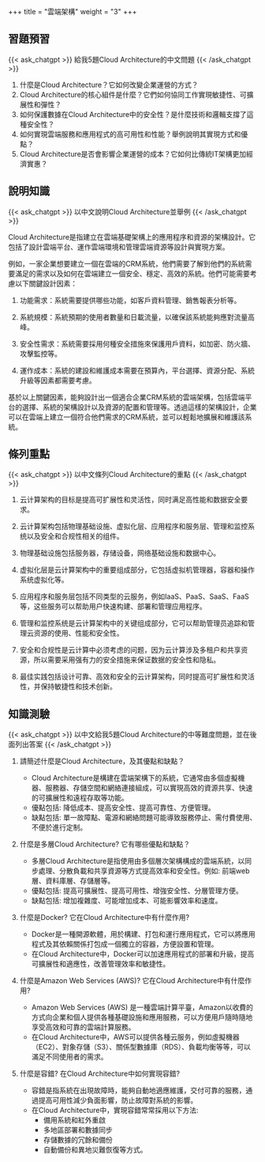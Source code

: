 +++
title = "雲端架構"
weight = "3"
+++
## 習題預習
{{< ask_chatgpt >}}
給我5題Cloud Architecture的中文問題
{{< /ask_chatgpt >}}

1. 什麼是Cloud Architecture？它如何改變企業運營的方式？
2. Cloud Architecture的核心組件是什麼？它們如何協同工作實現敏捷性、可擴展性和彈性？
3. 如何保護數據在Cloud Architecture中的安全性？是什麼技術和邏輯支撐了這種安全性？
4. 如何實現雲端服務和應用程式的高可用性和性能？舉例說明其實現方式和優點？
5. Cloud Architecture是否會影響企業運營的成本？它如何比傳統IT架構更加經濟實惠？   

## 說明知識
{{< ask_chatgpt >}}
以中文說明Cloud Architecture並舉例
{{< /ask_chatgpt >}}

Cloud Architecture是指建立在雲端基礎架構上的應用程序和資源的架構設計。它包括了設計雲端平台、運作雲端環境和管理雲端資源等設計與實現方案。

例如，一家企業想要建立一個在雲端的CRM系統，他們需要了解到他們的系統需要滿足的需求以及如何在雲端建立一個安全、穩定、高效的系統。他們可能需要考慮以下關鍵設計因素：

1. 功能需求：系統需要提供哪些功能，如客戶資料管理、銷售報表分析等。

2. 系統規模：系統預期的使用者數量和日載流量，以確保該系統能夠應對流量高峰。

3. 安全性需求：系統需要採用何種安全措施來保護用戶資料，如加密、防火牆、攻擊監控等。

4. 運作成本：系統的建設和維護成本需要在預算內，平台選擇、資源分配、系統升級等因素都需要考慮。

基於以上關鍵因素，能夠設計出一個適合企業CRM系統的雲端架構，包括雲端平台的選擇、系統的架構設計以及資源的配置和管理等。透過這樣的架構設計，企業可以在雲端上建立一個符合他們需求的CRM系統，並可以輕鬆地擴展和維護該系統。   

## 條列重點
{{< ask_chatgpt >}}
以中文條列Cloud Architecture的重點
{{< /ask_chatgpt >}}

1. 云计算架构的目标是提高可扩展性和灵活性，同时满足高性能和数据安全要求。

2. 云计算架构包括物理基础设施、虚拟化层、应用程序和服务层、管理和监控系统以及安全和合规性相关的组件。

3. 物理基础设施包括服务器，存储设备，网络基础设施和数据中心。

4. 虚拟化层是云计算架构中的重要组成部分，它包括虚拟机管理器，容器和操作系统虚拟化等。

5. 应用程序和服务层包括不同类型的云服务，例如IaaS、PaaS、SaaS、FaaS等，这些服务可以帮助用户快速构建、部署和管理应用程序。

6. 管理和监控系统是云计算架构中的关键组成部分，它可以帮助管理员追踪和管理云资源的使用、性能和安全性。

7. 安全和合规性是云计算中必须考虑的问题，因为云计算涉及多租户和共享资源，所以需要采用强有力的安全措施来保证数据的安全性和隐私。

8. 最佳实践包括设计可靠、高效和安全的云计算架构，同时提高可扩展性和灵活性，并保持敏捷性和技术创新。   

## 知識測驗
{{< ask_chatgpt >}}
以中文給我5題Cloud Architecture的中等難度問題，並在後面列出答案
{{< /ask_chatgpt >}}

1. 請簡述什麼是Cloud Architecture，及其優點和缺點？
    - Cloud Architecture是構建在雲端架構下的系統，它通常由多個虛擬機器、服務器、存儲空間和網絡連接組成，可以實現高效的資源共享、快速的可擴展性和遠程存取等功能。
    - 優點包括: 降低成本、提高安全性、提高可靠性、方便管理。
    - 缺點包括: 單一故障點、電源和網絡問題可能導致服務停止、需付費使用、不便於進行定制。

2. 什麼是多層Cloud Architecture? 它有哪些優點和缺點？
    - 多層Cloud Architecture是指使用由多個層次架構構成的雲端系統，以同步處理、分散負載和共享資源等方式提高效率和安全性。例如: 前端web層、資料庫層、存儲層等。
    - 優點包括: 提高可擴展性、提高可用性、增強安全性、分層管理方便。
    - 缺點包括: 增加複雜度、可能增加成本、可能影響效率和速度。

3. 什麼是Docker? 它在Cloud Architecture中有什麼作用?
    - Docker是一種開源軟體，用於構建、打包和運行應用程式，它可以將應用程式及其依賴關係打包成一個獨立的容器，方便設置和管理。
    - 在Cloud Architecture中，Docker可以加速應用程式的部署和升級，提高可擴展性和適應性，改善管理效率和敏捷性。

4. 什麼是Amazon Web Services (AWS)? 它在Cloud Architecture中有什麼作用?
    - Amazon Web Services (AWS) 是一種雲端計算平臺，Amazon以收費的方式向企業和個人提供各種基礎設施和應用服務，可以方便用戶隨時隨地享受高效和可靠的雲端計算服務。
    - 在Cloud Architecture中，AWS可以提供各種云服务，例如虛擬機器（EC2）、對象存儲（S3）、關係型數據庫（RDS）、負載均衡等等，可以滿足不同使用者的需求。

5. 什麼是容錯? 在Cloud Architecture中如何實現容錯?
    - 容錯是指系統在出現故障時，能夠自動地適應維護，交付可靠的服務，通過提高可用性減少負面影響，防止故障對系統的影響。
    - 在Cloud Architecture中，實現容錯常常採用以下方法: 
        - 備用系統和紅外重啟
        - 多地區部署和數據同步
        - 存儲數據的冗餘和備份
        - 自動備份和異地災難恢復等方式。   

